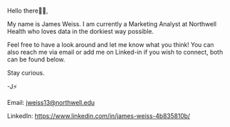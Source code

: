 Hello there👋🏻,

My name is James Weiss. I am currently a Marketing Analyst at Northwell Health who loves data in the dorkiest way possible.

Feel free to have a look around and let me know what you think! You can also reach me via email or add me on Linked-in if you wish to connect, both can be found below.

Stay curious.

-J⚡

Email:  jweiss13@northwell.edu 

LinkedIn:  https://www.linkedin.com/in/james-weiss-4b835810b/
